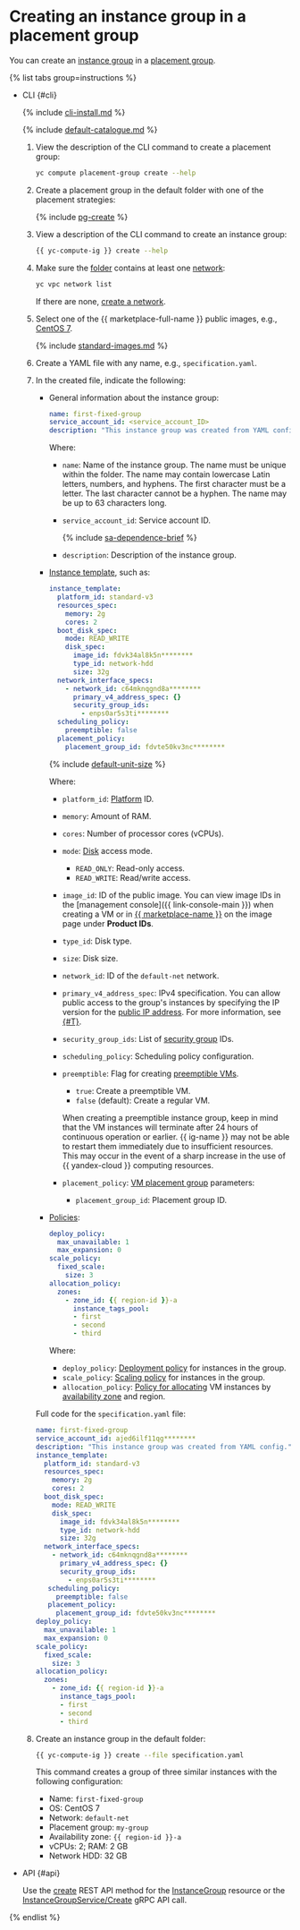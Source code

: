 # Creating an instance group in a placement group


You can create an [instance group](../../concepts/instance-groups/index.md) in a [placement group](../../concepts/placement-groups.md).

{% list tabs group=instructions %}

- CLI {#cli}

   {% include [cli-install.md](../../../_includes/cli-install.md) %}

   {% include [default-catalogue.md](../../../_includes/default-catalogue.md) %}

   1. View the description of the CLI command to create a placement group:

      ```bash
      yc compute placement-group create --help
      ```

   1. Create a placement group in the default folder with one of the placement strategies:

      {% include [pg-create](../../../_includes/compute/placement-groups-create.md) %}

   1. View a description of the CLI command to create an instance group:

      ```bash
      {{ yc-compute-ig }} create --help
      ```

   1. Make sure the [folder](../../../resource-manager/concepts/resources-hierarchy.md#folder) contains at least one [network](../../../vpc/concepts/network.md#network):

      ```bash
      yc vpc network list
      ```

      If there are none, [create a network](../../../vpc/operations/network-create.md).

   1. Select one of the {{ marketplace-full-name }} public images, e.g., [CentOS 7](/marketplace/products/yc/centos-7).

      {% include [standard-images.md](../../../_includes/standard-images.md) %}

   1. Create a YAML file with any name, e.g., `specification.yaml`.

   1. In the created file, indicate the following:

      * General information about the instance group:

         ```yaml
         name: first-fixed-group
         service_account_id: <service_account_ID>
         description: "This instance group was created from YAML config."
         ```

         Where:

         * `name`: Name of the instance group. The name must be unique within the folder. The name may contain lowercase Latin letters, numbers, and hyphens. The first character must be a letter. The last character cannot be a hyphen. The name may be up to 63 characters long.
         * `service_account_id`: Service account ID.

            {% include [sa-dependence-brief](../../../_includes/instance-groups/sa-dependence-brief.md) %}

         * `description`: Description of the instance group.

      * [Instance template](../../concepts/instance-groups/instance-template.md), such as:

         ```yaml
         instance_template:
           platform_id: standard-v3
           resources_spec:
             memory: 2g
             cores: 2
           boot_disk_spec:
             mode: READ_WRITE
             disk_spec:
               image_id: fdvk34al8k5n********
               type_id: network-hdd
               size: 32g
           network_interface_specs:
             - network_id: c64mknqgnd8a********
               primary_v4_address_spec: {}
               security_group_ids:
                 - enps0ar5s3ti********
           scheduling_policy:
             preemptible: false
           placement_policy:
             placement_group_id: fdvte50kv3nc********
         ```

         {% include [default-unit-size](../../../_includes/instance-groups/default-unit-size.md) %}

         Where:

         * `platform_id`: [Platform](../../concepts/vm-platforms.md) ID.
         * `memory`: Amount of RAM.
         * `cores`: Number of processor cores (vCPUs).
         * `mode`: [Disk](../../concepts/disk.md) access mode.
            * `READ_ONLY`: Read-only access.
            * `READ_WRITE`: Read/write access.
         * `image_id`: ID of the public image. You can view image IDs in the [management console]({{ link-console-main }}) when creating a VM or in [{{ marketplace-name }}](/marketplace) on the image page under **Product IDs**.
         * `type_id`: Disk type.
         * `size`: Disk size.
         * `network_id`: ID of the `default-net` network.
         * `primary_v4_address_spec`: IPv4 specification. You can allow public access to the group's instances by specifying the IP version for the [public IP address](../../../vpc/concepts/address.md#public-addresses). For more information, see [{#T}](../../concepts/instance-groups/instance-template.md#instance-template).
         * `security_group_ids`: List of [security group](../../../vpc/concepts/security-groups.md) IDs.
         * `scheduling_policy`: Scheduling policy configuration.
         * `preemptible`: Flag for creating [preemptible VMs](../../concepts/preemptible-vm.md).
            * `true`: Create a preemptible VM.
            * `false` (default): Create a regular VM.

            When creating a preemptible instance group, keep in mind that the VM instances will terminate after 24 hours of continuous operation or earlier. {{ ig-name }} may not be able to restart them immediately due to insufficient resources. This may occur in the event of a sharp increase in the use of {{ yandex-cloud }} computing resources.

         * `placement_policy`: [VM placement group](../../concepts/placement-groups.md) parameters:
            * `placement_group_id`: Placement group ID.
      * [Policies](../../concepts/instance-groups/policies/index.md):

         ```yaml
         deploy_policy:
           max_unavailable: 1
           max_expansion: 0
         scale_policy:
           fixed_scale:
             size: 3
         allocation_policy:
           zones:
             - zone_id: {{ region-id }}-a
               instance_tags_pool:
               - first
               - second
               - third
         ```

         Where:

         * `deploy_policy`: [Deployment policy](../../concepts/instance-groups/policies/deploy-policy.md) for instances in the group.
         * `scale_policy`: [Scaling policy](../../concepts/instance-groups/policies/scale-policy.md) for instances in the group.
         * `allocation_policy`: [Policy for allocating](../../concepts/instance-groups/policies/allocation-policy.md) VM instances by [availability zone](../../../overview/concepts/geo-scope.md) and region.

      Full code for the `specification.yaml` file:

      ```yaml
      name: first-fixed-group
      service_account_id: ajed6ilf11qg********
      description: "This instance group was created from YAML config."
      instance_template:
        platform_id: standard-v3
        resources_spec:
          memory: 2g
          cores: 2
        boot_disk_spec:
          mode: READ_WRITE
          disk_spec:
            image_id: fdvk34al8k5n********
            type_id: network-hdd
            size: 32g
        network_interface_specs:
          - network_id: c64mknqgnd8a********
            primary_v4_address_spec: {}
            security_group_ids:
              - enps0ar5s3ti********
         scheduling_policy:
           preemptible: false
         placement_policy:
           placement_group_id: fdvte50kv3nc********
      deploy_policy:
        max_unavailable: 1
        max_expansion: 0
      scale_policy:
        fixed_scale:
          size: 3
      allocation_policy:
        zones:
          - zone_id: {{ region-id }}-a
            instance_tags_pool:
            - first
            - second
            - third
      ```

   1. Create an instance group in the default folder:

      ```bash
      {{ yc-compute-ig }} create --file specification.yaml
      ```

      This command creates a group of three similar instances with the following configuration:
      * Name: `first-fixed-group`
      * OS: CentOS 7
      * Network: `default-net`
      * Placement group: `my-group`
      * Availability zone: `{{ region-id }}-a`
      * vCPUs: 2; RAM: 2 GB
      * Network HDD: 32 GB

- API {#api}

   Use the [create](../../api-ref/InstanceGroup/create.md) REST API method for the [InstanceGroup](../../api-ref/InstanceGroup/index.md) resource or the [InstanceGroupService/Create](../../api-ref/grpc/instance_group_service.md#Create) gRPC API call.

{% endlist %}